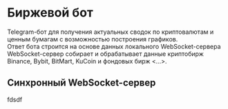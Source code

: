 # Биржевой бот #
Telegram-бот для получения актуальных сводок по криптовалютам и ценным бумагам с возможностью построения графиков. <br>
Ответ бота строится на основе данных локального WebSocket-сервера <br>
WebSocket-сервер собирает и обрабатывает данные криптобирж Binance, Bybit, BitMart, KuCoin и фондовых бирж <...>.
    

## Синхронный WebSocket-сервер ##
fdsdf

